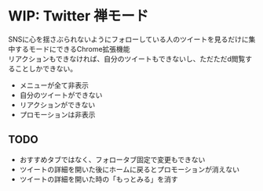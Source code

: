 # WIP: Twitter 禅モード

SNSに心を揺さぶられないようにフォローしている人のツイートを見るだけに集中するモードにできるChrome拡張機能  
リアクションもできなければ、自分のツイートもできないし、ただただd閲覧することしかできない。

- メニューが全て非表示
- 自分のツイートができない
- リアクションができない
- プロモーションは非表示

## TODO
- おすすめタブではなく、フォロータブ固定で変更もできない
- ツイートの詳細を開いた後にホームに戻るとプロモーションが消えない
- ツイートの詳細を開いた時の「もっとみる」を消す
